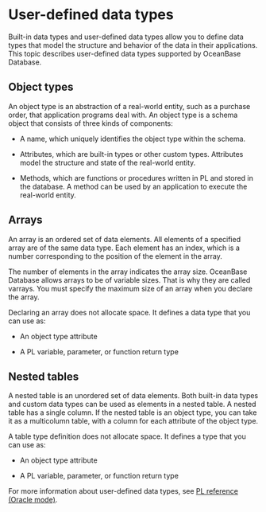 # User-defined data types

Built-in data types and user-defined data types allow you to define data types that model the structure and behavior of the data in their applications. This topic describes user-defined data types supported by OceanBase Database.

## Object types

An object type is an abstraction of a real-world entity, such as a purchase order, that application programs deal with. An object type is a schema object that consists of three kinds of components:

* A name, which uniquely identifies the object type within the schema.

* Attributes, which are built-in types or other custom types. Attributes model the structure and state of the real-world entity.

* Methods, which are functions or procedures written in PL and stored in the database. A method can be used by an application to execute the real-world entity.

## Arrays

An array is an ordered set of data elements. All elements of a specified array are of the same data type. Each element has an index, which is a number corresponding to the position of the element in the array.

The number of elements in the array indicates the array size. OceanBase Database allows arrays to be of variable sizes. That is why they are called varrays. You must specify the maximum size of an array when you declare the array.

Declaring an array does not allocate space. It defines a data type that you can use as:

* An object type attribute

* A PL variable, parameter, or function return type

## Nested tables

A nested table is an unordered set of data elements. Both built-in data types and custom data types can be used as elements in a nested table. A nested table has a single column. If the nested table is an object type, you can take it as a multicolumn table, with a column for each attribute of the object type.

A table type definition does not allocate space. It defines a type that you can use as:

* An object type attribute

* A PL variable, parameter, or function return type

For more information about user-defined data types, see [PL reference (Oracle mode)](../../../../300.pl-reference/300.pl-oracle/200.data-type-oracle/500.user-defined-data-types-oracle.md).
